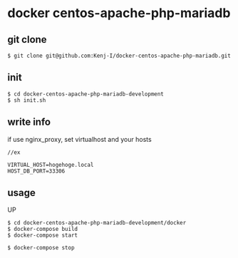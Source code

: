 # docker centos-apache-php-mariadb

## git clone

```shell
$ git clone git@github.com:Kenj-I/docker-centos-apache-php-mariadb.git
```

## init

```shell
$ cd docker-centos-apache-php-mariadb-development
$ sh init.sh
```

## write info

if use nginx_proxy, set virtualhost and your hosts

```.env
//ex

VIRTUAL_HOST=hogehoge.local
HOST_DB_PORT=33306
```

## usage

UP

```shell
$ cd docker-centos-apache-php-mariadb-development/docker
$ docker-compose build
$ docker-compose start
```

```shell
$ docker-compose stop
```
